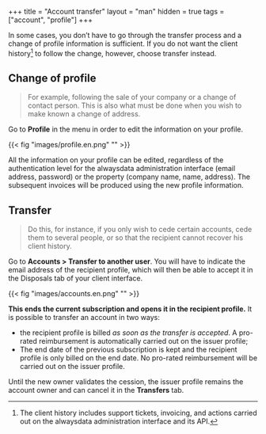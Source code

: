 +++
title = "Account transfer"
layout = "man"
hidden = true
tags = ["account", "profile"]
+++

In some cases, you don’t have to go through the transfer process and a change of profile information is sufficient. If you do not want the client history[^1] to follow the change, however, choose transfer instead.

## Change of profile

> For example, following the sale of your company or a change of contact person. This is also what must be done when you wish to make known a change of address.

Go to **Profile** in the menu in order to edit the information on your profile.

{{< fig "images/profile.en.png" "" >}}

All the information on your profile can be edited, regardless of the authentication level for the alwaysdata administration interface (email address, password) or the property (company name, name, address). The subsequent invoices will be produced using the new profile information.

## Transfer

> Do this, for instance, if you only wish to cede certain accounts, cede them to several people, or so that the recipient cannot recover his client history.

Go to **Accounts > Transfer to another user**. You will have to indicate the email address of the recipient profile, which will then be able to accept it in the Disposals tab of your client interface.

{{< fig "images/accounts.en.png" "" >}}

**This ends the current subscription and opens it in the recipient profile.** It is possible to transfer an account in two ways:

- the recipient profile is billed *as soon as the transfer is accepted*. A pro-rated reimbursement is automatically carried out on the issuer profile;
- The end date of the previous subscription is kept and the recipient profile is only billed on the end date. No pro-rated reimbursement will be carried out on the issuer profile.

Until the new owner validates the cession, the issuer profile remains the account owner and can cancel it in the **Transfers** tab.

[^1]: The client history includes support tickets, invoicing, and actions carried out on the alwaysdata administration interface and its API.

